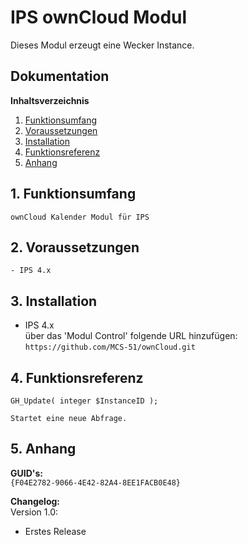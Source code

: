 # IPS ownCloud Modul

Dieses Modul erzeugt eine Wecker Instance.

## Dokumentation

**Inhaltsverzeichnis**

1. [Funktionsumfang](#1-funktionsumfang) 
2. [Voraussetzungen](#2-voraussetzungen)
3. [Installation](#3-installation)
4. [Funktionsreferenz](#4-funktionsreferenz) 
5. [Anhang](#5-anhang)

## 1. Funktionsumfang

 	ownCloud Kalender Modul für IPS 

## 2. Voraussetzungen

	- IPS 4.x
 
## 3. Installation

   - IPS 4.x  
        über das 'Modul Control' folgende URL hinzufügen:  
        `https://github.com/MCS-51/ownCloud.git`  


## 4. Funktionsreferenz
	
	GH_Update( integer $InstanceID );

	Startet eine neue Abfrage.


## 5. Anhang

**GUID's:**  
 `{F04E2782-9066-4E42-82A4-8EE1FACB0E48}`

**Changelog:**  
 Version 1.0:
  - Erstes Release
